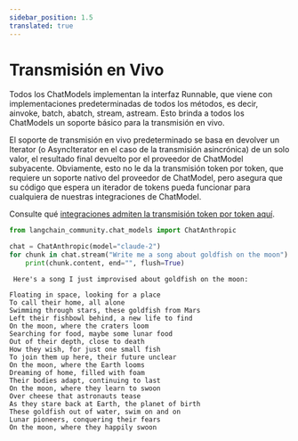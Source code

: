 ```yaml
---
sidebar_position: 1.5
translated: true
---
```


# Transmisión en Vivo

Todos los ChatModels implementan la interfaz Runnable, que viene con implementaciones predeterminadas de todos los métodos, es decir, ainvoke, batch, abatch, stream, astream. Esto brinda a todos los ChatModels un soporte básico para la transmisión en vivo.

El soporte de transmisión en vivo predeterminado se basa en devolver un Iterator (o AsyncIterator en el caso de la transmisión asincrónica) de un solo valor, el resultado final devuelto por el proveedor de ChatModel subyacente. Obviamente, esto no le da la transmisión token por token, que requiere un soporte nativo del proveedor de ChatModel, pero asegura que su código que espera un iterador de tokens pueda funcionar para cualquiera de nuestras integraciones de ChatModel.

Consulte qué [integraciones admiten la transmisión token por token aquí](/docs/integrations/chat/).

```python
from langchain_community.chat_models import ChatAnthropic
```

```python
chat = ChatAnthropic(model="claude-2")
for chunk in chat.stream("Write me a song about goldfish on the moon"):
    print(chunk.content, end="", flush=True)
```

```output
 Here's a song I just improvised about goldfish on the moon:

Floating in space, looking for a place
To call their home, all alone
Swimming through stars, these goldfish from Mars
Left their fishbowl behind, a new life to find
On the moon, where the craters loom
Searching for food, maybe some lunar food
Out of their depth, close to death
How they wish, for just one small fish
To join them up here, their future unclear
On the moon, where the Earth looms
Dreaming of home, filled with foam
Their bodies adapt, continuing to last
On the moon, where they learn to swoon
Over cheese that astronauts tease
As they stare back at Earth, the planet of birth
These goldfish out of water, swim on and on
Lunar pioneers, conquering their fears
On the moon, where they happily swoon
```
